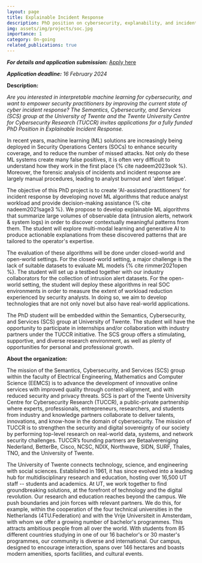 ```yaml
---
layout: page
title: Explainable Incident Response
description: PhD position on cybersecurity, explanability, and incident response
img: assets/img/projects/soc.jpg
importance: 1
category: On-going
related_publications: true
---
```


***For details and application submission:*** [Apply here](https://utwentecareers.nl/en/vacancies/1610/phd-position-on-explainable-incident-response-tuccr/)

***Application deadline:*** _16 February 2024_

**Description:**

<em>Are you interested in interpretable machine learning for cybersecurity, and want to empower security practitioners 
by improving the current state of cyber incident response? The Semantics, Cybersecurity, and Services (SCS) group at the University of Twente 
and the Twente University Centre for Cybersecurity Research (TUCCR) 
invites applications for a fully funded PhD Position in Explainable Incident Response.</em>



In recent years, machine learning (ML) solutions are increasingly being deployed in Security Operations Centers (SOCs) to enhance 
security coverage, and to reduce the number of missed attacks. Not only do these ML systems create many false positives, 
it is often very difficult to understand how they work in the first place {% cite nadeem2023sok %}. Moreover, the forensic analysis of incidents and incident 
response are largely manual procedures, leading to analyst burnout and 'alert fatigue'. 


The objective of this PhD project is to create 'AI-assisted practitioners' for incident response by developing novel ML algorithms 
that reduce analyst workload and provide decision-making assistance {% cite nadeem2021sage3 %}. We propose to develop explainable ML algorithms that 
summarize large volumes of observable data (intrusion alerts, network & system logs) in order to discover contextually meaningful patterns from them. 
The student will explore multi-modal learning and generative AI to produce actionable explanations from these discovered patterns 
that are tailored to the operator's expertise. 


The evaluation of these algorithms will be done under closed-world and open-world settings. For the closed-world setting, a major challenge 
is the lack of suitable datasets to evaluate ML models {% cite rimmer2021open %}. The student will set up a testbed together with our industry collaborators 
for the collection of intrusion alert datasets. For the open-world setting, the student will deploy these algorithms in real SOC environments 
in order to measure the extent of workload reduction experienced by security analysts. In doing so, we aim to develop technologies that are not 
only novel but also have real-world applications. 

The PhD student will be embedded within the Semantics, Cybersecurity, and Services (SCS) group at University of Twente. 
The student will have the opportunity to participate in internships and/or collaboration with industry partners under the TUCCR initiative. 
The SCS group offers a stimulating, supportive, and diverse research environment, as well as plenty of opportunities for personal and professional growth.


**About the organization:**

The mission of the Semantics, Cybersecurity, and Services (SCS) group within the faculty of Electrical Engineering, Mathematics and Computer Science (EEMCS) 
is to advance the development of 
innovative online services with improved quality through context-alignment, and with reduced security and privacy threats. SCS is part of the 
Twente University Centre for Cybersecurity Research (TUCCR), a public-private partnership where experts, 
professionals, entrepreneurs, researchers, and students from industry and knowledge partners collaborate to deliver talents, 
innovations, and know-how in the domain of cybersecurity. The mission of TUCCR is to strengthen the security and digital 
sovereignty of our society by performing top-level research on real-world data, systems, and network security challenges. 
TUCCR’s founding partners are Betaalvereniging Nederland, BetterBe, Cisco, NCSC, NDIX, Northwave, SIDN, SURF, Thales, 
TNO, and the University of Twente.

The University of Twente connects technology, science, and engineering with social sciences. Established in 1961, 
it has since evolved into a leading hub for multidisciplinary research and education, hosting over 16,500 UT staff -- students and academics.
At UT, we work together to find groundbreaking solutions, at the forefront of technology and the digital revolution. Our research and education 
reaches beyond the campus. We push boundaries and join forces with relevant partners. We do this, for example, within the cooperation of the 
four technical universities in the 
Netherlands (4TU.Federation) and with the Vrije Universiteit in Amsterdam, with whom we offer a growing number of bachelor's programmes. 
This attracts ambitious people from all over the world. With students from 85 different countries studying in one of our 16 bachelor's or 30 master's programmes, 
our community is diverse and international. Our campus, designed to encourage interaction, spans over 146 hectares and boasts modern amenities, 
sports facilities, and cultural events.



